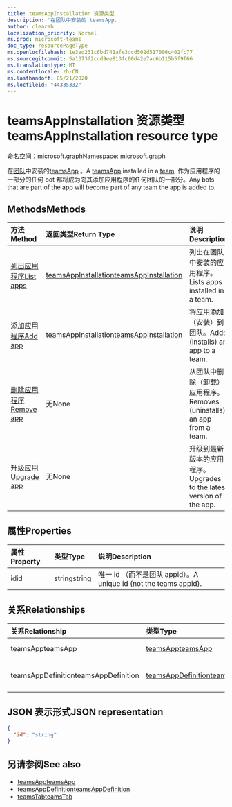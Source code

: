 ```yaml
---
title: teamsAppInstallation 资源类型
description: '在团队中安装的 teamsApp。 '
author: clearab
localization_priority: Normal
ms.prod: microsoft-teams
doc_type: resourcePageType
ms.openlocfilehash: 1e3ed231c6bd741afe3dcd502d517006c402fc77
ms.sourcegitcommit: 5a1373f2ccd9ee813fc60d42e7ac6b115b5f9f66
ms.translationtype: MT
ms.contentlocale: zh-CN
ms.lasthandoff: 05/21/2020
ms.locfileid: "44335332"
---
```

# <a name="teamsappinstallation-resource-type"></a><span data-ttu-id="93781-103">teamsAppInstallation 资源类型</span><span class="sxs-lookup"><span data-stu-id="93781-103">teamsAppInstallation resource type</span></span>

<span data-ttu-id="93781-104">命名空间：microsoft.graph</span><span class="sxs-lookup"><span data-stu-id="93781-104">Namespace: microsoft.graph</span></span>

<span data-ttu-id="93781-105">在[团队](team.md)中安装的[teamsApp](teamsapp.md) 。</span><span class="sxs-lookup"><span data-stu-id="93781-105">A [teamsApp](teamsapp.md) installed in a [team](team.md).</span></span> <span data-ttu-id="93781-106">作为应用程序的一部分的任何 bot 都将成为向其添加应用程序的任何团队的一部分。</span><span class="sxs-lookup"><span data-stu-id="93781-106">Any bots that are part of the app will become part of any team the app is added to.</span></span>

## <a name="methods"></a><span data-ttu-id="93781-107">Methods</span><span class="sxs-lookup"><span data-stu-id="93781-107">Methods</span></span>

| <span data-ttu-id="93781-108">方法</span><span class="sxs-lookup"><span data-stu-id="93781-108">Method</span></span>       | <span data-ttu-id="93781-109">返回类型</span><span class="sxs-lookup"><span data-stu-id="93781-109">Return Type</span></span>  |<span data-ttu-id="93781-110">说明</span><span class="sxs-lookup"><span data-stu-id="93781-110">Description</span></span>|
|:---------------|:--------|:----------|
|[<span data-ttu-id="93781-111">列出应用程序</span><span class="sxs-lookup"><span data-stu-id="93781-111">List apps</span></span>](../api/teamsappinstallation-list.md) | [<span data-ttu-id="93781-112">teamsAppInstallation</span><span class="sxs-lookup"><span data-stu-id="93781-112">teamsAppInstallation</span></span>](teamsappinstallation.md) | <span data-ttu-id="93781-113">列出在团队中安装的应用程序。</span><span class="sxs-lookup"><span data-stu-id="93781-113">Lists apps installed in a team.</span></span>|
|[<span data-ttu-id="93781-114">添加应用程序</span><span class="sxs-lookup"><span data-stu-id="93781-114">Add app</span></span>](../api/teamsappinstallation-add.md) | [<span data-ttu-id="93781-115">teamsAppInstallation</span><span class="sxs-lookup"><span data-stu-id="93781-115">teamsAppInstallation</span></span>](teamsappinstallation.md) | <span data-ttu-id="93781-116">将应用添加（安装）到团队。</span><span class="sxs-lookup"><span data-stu-id="93781-116">Adds (installs) an app to a team.</span></span>|
|[<span data-ttu-id="93781-117">删除应用程序</span><span class="sxs-lookup"><span data-stu-id="93781-117">Remove app</span></span>](../api/teamsappinstallation-delete.md) | <span data-ttu-id="93781-118">无</span><span class="sxs-lookup"><span data-stu-id="93781-118">None</span></span> | <span data-ttu-id="93781-119">从团队中删除（卸载）应用程序。</span><span class="sxs-lookup"><span data-stu-id="93781-119">Removes (uninstalls) an app from a team.</span></span>|
|[<span data-ttu-id="93781-120">升级应用</span><span class="sxs-lookup"><span data-stu-id="93781-120">Upgrade app</span></span>](../api/teamsappinstallation-upgrade.md) | <span data-ttu-id="93781-121">无</span><span class="sxs-lookup"><span data-stu-id="93781-121">None</span></span> | <span data-ttu-id="93781-122">升级到最新版本的应用程序。</span><span class="sxs-lookup"><span data-stu-id="93781-122">Upgrades to the latest version of the app.</span></span>|

## <a name="properties"></a><span data-ttu-id="93781-123">属性</span><span class="sxs-lookup"><span data-stu-id="93781-123">Properties</span></span>

| <span data-ttu-id="93781-124">属性</span><span class="sxs-lookup"><span data-stu-id="93781-124">Property</span></span>            | <span data-ttu-id="93781-125">类型</span><span class="sxs-lookup"><span data-stu-id="93781-125">Type</span></span>     | <span data-ttu-id="93781-126">说明</span><span class="sxs-lookup"><span data-stu-id="93781-126">Description</span></span> |
|:------------------- |:-------- |:----------- |
| <span data-ttu-id="93781-127">id</span><span class="sxs-lookup"><span data-stu-id="93781-127">id</span></span>                  | <span data-ttu-id="93781-128">string</span><span class="sxs-lookup"><span data-stu-id="93781-128">string</span></span>   | <span data-ttu-id="93781-129">唯一 id （而不是团队 appid）。</span><span class="sxs-lookup"><span data-stu-id="93781-129">A unique id (not the teams appid).</span></span> |

## <a name="relationships"></a><span data-ttu-id="93781-130">关系</span><span class="sxs-lookup"><span data-stu-id="93781-130">Relationships</span></span>

| <span data-ttu-id="93781-131">关系</span><span class="sxs-lookup"><span data-stu-id="93781-131">Relationship</span></span>   | <span data-ttu-id="93781-132">类型</span><span class="sxs-lookup"><span data-stu-id="93781-132">Type</span></span>    | <span data-ttu-id="93781-133">Description</span><span class="sxs-lookup"><span data-stu-id="93781-133">Description</span></span> |
|:---------------|:--------|:----------|
|<span data-ttu-id="93781-134">teamsApp</span><span class="sxs-lookup"><span data-stu-id="93781-134">teamsApp</span></span>|[<span data-ttu-id="93781-135">teamsApp</span><span class="sxs-lookup"><span data-stu-id="93781-135">teamsApp</span></span>](teamsapp.md)| <span data-ttu-id="93781-136">已安装的应用程序。</span><span class="sxs-lookup"><span data-stu-id="93781-136">The app that is installed.</span></span> |
|<span data-ttu-id="93781-137">teamsAppDefinition</span><span class="sxs-lookup"><span data-stu-id="93781-137">teamsAppDefinition</span></span>|[<span data-ttu-id="93781-138">teamsAppDefinition</span><span class="sxs-lookup"><span data-stu-id="93781-138">teamsAppDefinition</span></span>](teamsappdefinition.md)| <span data-ttu-id="93781-139">此版本的应用程序的详细信息。</span><span class="sxs-lookup"><span data-stu-id="93781-139">The details of this version of the app.</span></span> |

## <a name="json-representation"></a><span data-ttu-id="93781-140">JSON 表示形式</span><span class="sxs-lookup"><span data-stu-id="93781-140">JSON representation</span></span>

<!-- {
  "blockType": "resource",
  "@odata.type": "microsoft.graph.teamsAppInstallation",
  "baseType": "microsoft.graph.entity"
}-->

```json
{
  "id": "string"
}
```

## <a name="see-also"></a><span data-ttu-id="93781-141">另请参阅</span><span class="sxs-lookup"><span data-stu-id="93781-141">See also</span></span>

- [<span data-ttu-id="93781-142">teamsApp</span><span class="sxs-lookup"><span data-stu-id="93781-142">teamsApp</span></span>](teamsapp.md)
- [<span data-ttu-id="93781-143">teamsAppDefinition</span><span class="sxs-lookup"><span data-stu-id="93781-143">teamsAppDefinition</span></span>](teamsappdefinition.md)
- [<span data-ttu-id="93781-144">teamsTab</span><span class="sxs-lookup"><span data-stu-id="93781-144">teamsTab</span></span>](../resources/teamstab.md)

<!-- uuid: 8fcb5dbc-d5aa-4681-8e31-b001d5168d79
2015-10-25 14:57:30 UTC -->
<!-- {
  "type": "#page.annotation",
  "description": "teamsApp resource",
  "keywords": "",
  "section": "documentation",
  "tocPath": ""
}-->
